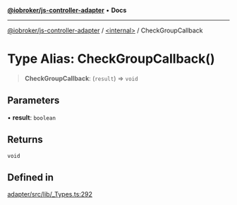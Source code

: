 [**@iobroker/js-controller-adapter**](../../README.md) • **Docs**

***

[@iobroker/js-controller-adapter](../../globals.md) / [\<internal\>](../README.md) / CheckGroupCallback

# Type Alias: CheckGroupCallback()

> **CheckGroupCallback**: (`result`) => `void`

## Parameters

• **result**: `boolean`

## Returns

`void`

## Defined in

[adapter/src/lib/\_Types.ts:292](https://github.com/ioBroker/ioBroker.js-controller/blob/db3148f4f009815e1f45f53311ac77bd26045ce1/packages/adapter/src/lib/_Types.ts#L292)
